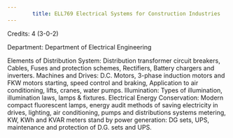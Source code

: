 ```yaml
---
        title: ELL769 Electrical Systems for Construction Industries
---
```

Credits: 4 (3-0-2)

Department: Department of Electrical Engineering

Elements of Distribution System: Distribution transformer circuit breakers, Cables, Fuses and protection schemes, Rectifiers, Battery chargers and inverters. Machines and Drives: D.C. Motors, 3-phase induction motors and FKW motors starting, speed control and braking, Application to air conditioning, lifts, cranes, water pumps. Illumination: Types of illumination, illumination laws, lamps & fixtures. Electrical Energy Conservation: Modern compact fluorescent lamps, energy audit methods of saving electricity in drives, lighting, air conditioning, pumps and distributions systems metering, KW, KWh and KVAR meters stand by power generation: DG sets, UPS, maintenance and protection of D.G. sets and UPS.